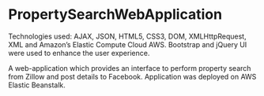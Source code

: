 # PropertySearchWebApplication

Technologies used: AJAX, JSON, HTML5, CSS3, DOM, XMLHttpRequest, XML and Amazon’s Elastic Compute Cloud AWS. Bootstrap and jQuery UI were used to enhance the user experience. 

A web-application which provides an interface to perform property search from Zillow and post details to Facebook. Application was deployed on AWS Elastic Beanstalk. 
